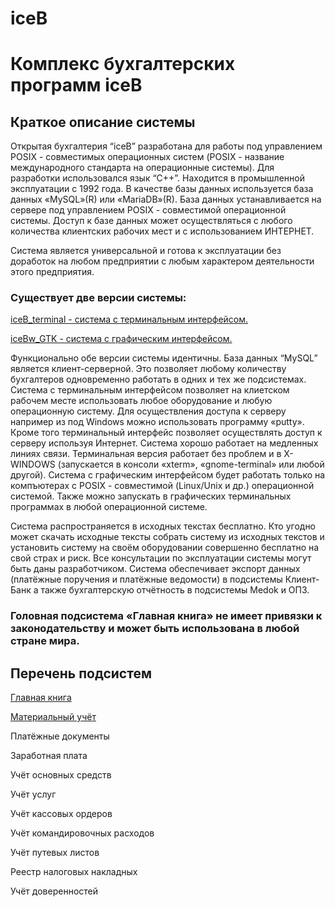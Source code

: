 # iceB
# Комплекc бухгалтерских программ iceB

## Краткое описание системы

Открытая бухгалтерия “iceB” разработана для работы под управлением POSIX - совместимых операционных систем (POSIX - название международного стандарта на операционные системы). Для разработки использовался язык “С++”. Находится в промышленной эксплуатации с 1992 года. В качестве базы данных используется база данных «MySQL»(R) или «MariaDB»(R). База данных устанавливается на сервере под управлением POSIX - совместимой операционной системы. Доступ к базе данных может осуществляться с любого количества клиентских рабочих мест и с использованием ИНТЕРНЕТ.

Система является универсальной и готова к эксплуатации без доработок на любом предприятии с любым характером деятельности этого предприятия.

### Существует две версии системы:

[iceB_terminal - система с терминальным интерфейсом.](https://iceblinux.github.io/iceB_teminal/)

[iceBw_GTK - система с графическим интерфейсом.](https://iceblinux.github.io/iceBw_GTK)

Функционально обе версии системы идентичны. База данных “MySQL” является клиент-серверной. Это позволяет любому количеству бухгалтеров одновременно работать в одних и тех же подсистемах. Система с терминальным интерфейсом позволяет на клиетском рабочем месте использовать любое оборудование и любую операционную систему. Для осуществления доступа к серверу например из под Windows можно использовать программу «putty». Кроме того терминальный интерфейс позволяет осуществлять доступ к серверу используя Интернет. Система хорошо работает на медленных линиях связи. Терминальная версия работает без проблем и в X-WINDOWS (запускается в консоли «xterm», «gnome-terminal» или любой другой). Система с графическим интерфейсом будет работать только на компъютерах с POSIX - совместимой (Linux/Unix и др.) операционной системой. Также можно запускать в графических терминальных программах в любой операционной системе.

Система распространяется в исходных текстах бесплатно. Кто угодно может скачать исходные тексты собрать систему из исходных текстов и установить систему на своём оборудовании совершенно бесплатно на свой страх и риск. Все консультации по эксплуатации системы могут быть даны разработчиком. Система обеспечивает экспорт данных (платёжные поручения и платёжные ведомости) в подсистемы Клиент-Банк а также бухгалтерскую отчётность в подсистемы Medok и ОПЗ.

### Головная подсистема «Главная книга» не имеет привязки к законодательству и может быть использована в любой стране мира.

## Перечень подсистем

[Главная книга](https://github.com/iceblinux/iceB/wiki/%D0%93%D0%BB%D0%B0%D0%B2%D0%BD%D0%B0%D1%8F-%D0%BA%D0%BD%D0%B8%D0%B3%D0%B0)

[Материальный учёт](https://github.com/iceblinux/iceB/wiki/%D0%9C%D0%B0%D1%82%D0%B5%D1%80%D0%B8%D0%B0%D0%BB%D1%8C%D0%BD%D1%8B%D0%B9-%D1%83%D1%87%D1%91%D1%82)

Платёжные документы

Заработная плата

Учёт основных средств

Учёт услуг

Учёт кассовых ордеров

Учёт командировочных расходов

Учёт путевых листов

Реестр налоговых накладных

Учёт доверенностей

